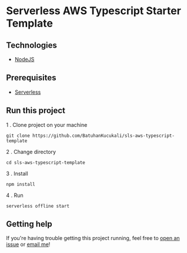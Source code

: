 # Serverless AWS Typescript Starter Template #

## Technologies ##
* [NodeJS](https://nodejs.org/)

## Prerequisites ##
* [Serverless](https://serverless.com/)

## Run this project ##
1 . Clone project on your machine
```
git clone https://github.com/BatuhanKucukali/sls-aws-typescript-template
```
2 . Change directory
```
cd sls-aws-typescript-template
```
3 . Install
```
npm install
```
4 . Run
```
serverless offline start
```

## Getting help ##

If you're having trouble getting this project running, feel free to [open an issue](https://github.com/BatuhanKucukali/sls-aws-typescript-template/issues/new) or [email me](mailto:mail@batuhankucukali.com)!